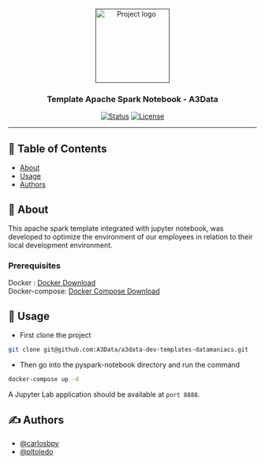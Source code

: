 <p align="center">
  <a href="" rel="noopener">
 <img height=150px src="https://miro.medium.com/max/1024/0*SXvexwZvryFczrIG.png" alt="Project logo"></a>
</p>

<h3 align="center"> Template Apache Spark Notebook - A3Data</h3>

<div align="center">

[![Status](https://img.shields.io/badge/status-active-success.svg)]()
[![License](https://img.shields.io/badge/license-MIT-blue.svg)](/LICENSE)

</div>

---

## 📝 Table of Contents

- [About](#about)
- [Usage](#usage)
- [Authors](#authors)

## 🧐 About <a name = "about"></a>

This apache spark template integrated with jupyter notebook, was developed to optimize the environment of our employees in relation to their local development environment.


### Prerequisites

Docker : [Docker Download](https://www.docker.com/products/docker-desktop) \
Docker-compose: [Docker Compose Download](https://docs.docker.com/compose/install/)


## 🎈 Usage <a name="usage"></a>

- First clone the project
```bash
git clone git@github.com:A3Data/a3data-dev-templates-datamaniacs.git
```
- Then go into the pyspark-notebook directory and run the command
```bash
docker-compose up -d
```
A Jupyter Lab application should be available at `port 8888`.

## ✍️ Authors <a name = "authors"></a>

- [@carlosbpy](https://github.com/carlosbpy)
- [@pltoledo](https://github.com/pltoledo)
